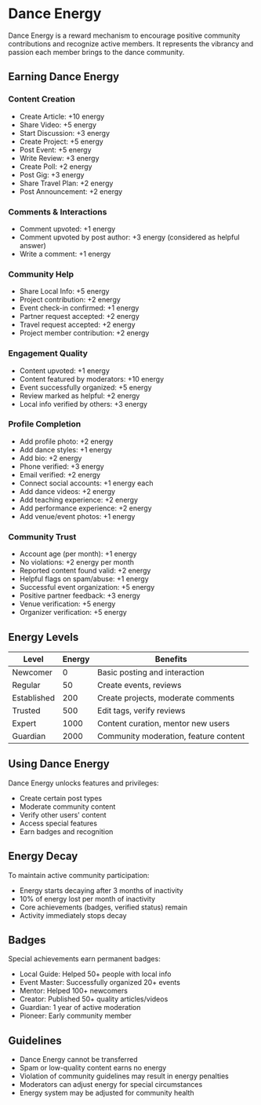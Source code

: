# Dance Energy

Dance Energy is a reward mechanism to encourage positive community contributions and recognize active members. It represents the vibrancy and passion each member brings to the dance community.

## Earning Dance Energy

### Content Creation

- Create Article: +10 energy
- Share Video: +5 energy
- Start Discussion: +3 energy
- Create Project: +5 energy
- Post Event: +5 energy
- Write Review: +3 energy
- Create Poll: +2 energy
- Post Gig: +3 energy
- Share Travel Plan: +2 energy
- Post Announcement: +2 energy

### Comments & Interactions

- Comment upvoted: +1 energy
- Comment upvoted by post author: +3 energy (considered as helpful answer)
- Write a comment: +1 energy

### Community Help

- Share Local Info: +5 energy
- Project contribution: +2 energy
- Event check-in confirmed: +1 energy
- Partner request accepted: +2 energy
- Travel request accepted: +2 energy
- Project member contribution: +2 energy

### Engagement Quality

- Content upvoted: +1 energy
- Content featured by moderators: +10 energy
- Event successfully organized: +5 energy
- Review marked as helpful: +2 energy
- Local info verified by others: +3 energy

### Profile Completion

- Add profile photo: +2 energy
- Add dance styles: +1 energy
- Add bio: +2 energy
- Phone verified: +3 energy
- Email verified: +2 energy
- Connect social accounts: +1 energy each
- Add dance videos: +2 energy
- Add teaching experience: +2 energy
- Add performance experience: +2 energy
- Add venue/event photos: +1 energy

### Community Trust

- Account age (per month): +1 energy
- No violations: +2 energy per month
- Reported content found valid: +2 energy
- Helpful flags on spam/abuse: +1 energy
- Successful event organization: +5 energy
- Positive partner feedback: +3 energy
- Venue verification: +5 energy
- Organizer verification: +5 energy

## Energy Levels

| Level       | Energy | Benefits                              |
| ----------- | ------ | ------------------------------------- |
| Newcomer    | 0      | Basic posting and interaction         |
| Regular     | 50     | Create events, reviews                |
| Established | 200    | Create projects, moderate comments    |
| Trusted     | 500    | Edit tags, verify reviews             |
| Expert      | 1000   | Content curation, mentor new users    |
| Guardian    | 2000   | Community moderation, feature content |

## Using Dance Energy

Dance Energy unlocks features and privileges:

- Create certain post types
- Moderate community content
- Verify other users' content
- Access special features
- Earn badges and recognition

## Energy Decay

To maintain active community participation:

- Energy starts decaying after 3 months of inactivity
- 10% of energy lost per month of inactivity
- Core achievements (badges, verified status) remain
- Activity immediately stops decay

## Badges

Special achievements earn permanent badges:

- Local Guide: Helped 50+ people with local info
- Event Master: Successfully organized 20+ events
- Mentor: Helped 100+ newcomers
- Creator: Published 50+ quality articles/videos
- Guardian: 1 year of active moderation
- Pioneer: Early community member

## Guidelines

- Dance Energy cannot be transferred
- Spam or low-quality content earns no energy
- Violation of community guidelines may result in energy penalties
- Moderators can adjust energy for special circumstances
- Energy system may be adjusted for community health
